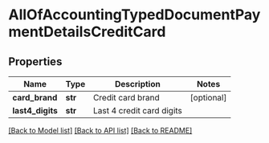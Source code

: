 # AllOfAccountingTypedDocumentPaymentDetailsCreditCard

## Properties
Name | Type | Description | Notes
------------ | ------------- | ------------- | -------------
**card_brand** | **str** | Credit card brand | [optional] 
**last4_digits** | **str** | Last 4 credit card digits | 

[[Back to Model list]](../README.md#documentation-for-models) [[Back to API list]](../README.md#documentation-for-api-endpoints) [[Back to README]](../README.md)

